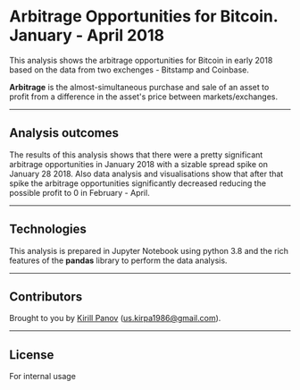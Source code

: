 # Arbitrage Opportunities for Bitcoin. January - April 2018

This analysis shows the arbitrage opportunities for Bitcoin in early 2018 based on the data from two exchenges - Bitstamp and Coinbase. 

**Arbitrage** is the almost-simultaneous purchase and sale of an asset to profit from a difference in the asset's price between markets/exchanges.

---
## Analysis outcomes
The results of this analysis shows that there were a pretty significant arbitrage opportunities in January 2018 with a sizable spread spike on January 28 2018. Also data analysis and visualisations show that after that spike the arbitrage opportunities significantly decreased reducing the possible profit to 0 in February - April. 

---

## Technologies

This analysis is prepared in Jupyter Notebook using python 3.8 and the rich features of the **pandas** library to perform the data analysis.

---


## Contributors

Brought to you by [Kirill Panov](https://www.linkedin.com/in/kirill-panov-696455192/) (us.kirpa1986@gmail.com).

---

## License

For internal usage